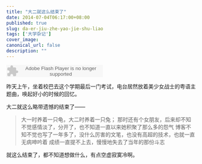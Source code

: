 ```yaml
---
title: "大二就这么结束了"
date: 2014-07-04T06:17:00+08:00
published: true
slug: da-er-jiu-zhe-yao-jie-shu-liao
tags: ['大学杂记']
cover_image: 
canonical_url: false
description: ""
---
```




<embed src="https://www.xiami.com/widget/0_144350/singlePlayer.swf" type="application/x-shockwave-flash" width="257" height="33" wmode="transparent"></embed>

昨天上午，坐着校巴去这个学期最后一门考试，电台居然放着美少女战士的粤语主题曲，唤起好小的时候的回忆。

大二就这么略带遗憾的结束了——

>大一时养着一只龟，大二时养着一只兔；
>那时还有个女朋友，后来却不知不觉感情淡了，分开了，也不知道一直以来她积聚了那么多的怨气
>博客不知不觉也写了一年多了，没什么厉害的文笔，也没有高超的技术，也就一直无病呻吟着
>成绩一直提不上去，慢慢地失去了当年的那份斗志
    
就这么结束了，都不知道想做什么，有点空虚寂寞冷啊。